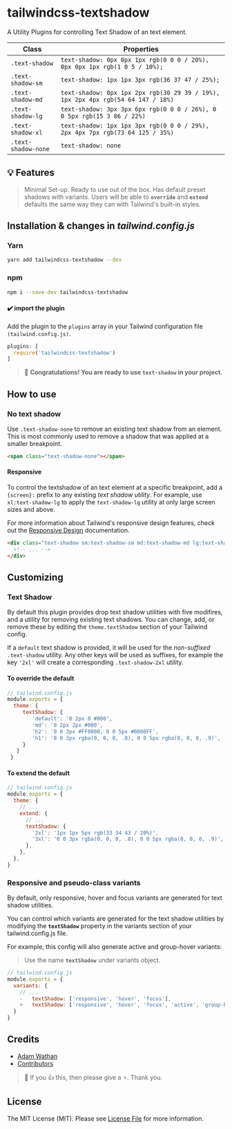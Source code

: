 # tailwindcss-textshadow

A Utility Plugins for controlling Text Shadow of an text element.


|  Class   |   Properties  |
|----------|-------------|
| `.text-shadow`   | `text-shadow: 0px 0px 1px rgb(0 0 0 / 20%), 0px 0px 1px rgb(1 0 5 / 10%);` |
| `.text-shadow-sm` | `text-shadow: 1px 1px 3px rgb(36 37 47 / 25%);`|
| `.text-shadow-md` | `text-shadow: 0px 1px 2px rgb(30 29 39 / 19%), 1px 2px 4px rgb(54 64 147 / 18%)`|
| `.text-shadow-lg` | `text-shadow: 3px 3px 6px rgb(0 0 0 / 26%), 0 0 5px rgb(15 3 86 / 22%)`|
| `.text-shadow-xl` | `text-shadow: 1px 1px 3px rgb(0 0 0 / 29%), 2px 4px 7px rgb(73 64 125 / 35%)`|
| `.text-shadow-none` | `text-shadow: none`|

## :bulb: Features

> Minimal Set-up.
> Ready to use out of the box.
> Has default preset shadows with variants.
> Users will be able to **`override`** and **`extend`** defaults the same way they can with Tailwind's built-in styles.

## Installation & changes in _tailwind.config.js_

### Yarn

```sh
yarn add tailwindcss-textshadow --dev
```

### npm

```sh
npm i --save-dev tailwindcss-textshadow
```

#### :heavy_check_mark: import the plugin

Add the plugin to the `plugins` array in your Tailwind configuration file `(tailwind.config.js)`.

```javascript
plugins: [
  require('tailwindcss-textshadow')
]
```

> :beer: **Congratulations! You are ready to use `text-shadow` in your project.**

## How to use

### No text shadow

Use `.text-shadow-none` to remove an existing text shadow from an element. This is most commonly used to remove a shadow that was applied at a smaller breakpoint.

```html
<span class="text-shadow-none"></span>
```

#### Responsive

To control the textshadow of an text element at a specific breakpoint, add a `{screen}:` prefix to any existing _text shadow utility_. For example, use `xl:text-shadow-lg` to apply the `text-shadow-lg` utility at only large screen sizes and above.

For more information about Tailwind's responsive design features, check out the [Responsive Design](https://tailwindcss.com/docs/responsive-design) documentation.

```html
<div class="text-shadow sm:text-shadow-sm md:text-shadow-md lg:text-shadow-lg xl:text-shadow-xl ...">
  <!-- ... -->
</div>
```

## Customizing

### Text Shadow

By default this plugin provides drop text shadow utilities with five modifires, and a utility for removing existing text shadows. You can change, add, or remove these by editing the `theme.textShadow` section of your Tailwind config.

If a `default` text shadow is provided, it will be used for the *non-suffixed* `.text-shadow` utility. Any other keys will be used as suffixes, for example the key `'2xl'` will create a corresponding `.text-shadow-2xl` utility.

#### To override the default

```javascript
// tailwind.config.js
module.exports = {
  theme: {
     textShadow: {
        'default': '0 2px 0 #000',
        'md': '0 2px 2px #000',
        'h2': '0 0 3px #FF0000, 0 0 5px #0000FF',
        'h1': '0 0 3px rgba(0, 0, 0, .8), 0 0 5px rgba(0, 0, 0, .9)',
     }
   }
 }
```

#### To extend the default

```javascript
// tailwind.config.js
module.exports = {
  theme: {
    // ...
    extend: {
      // ...
      textShadow: {
        '2xl': '1px 1px 5px rgb(33 34 43 / 20%)',
        '3xl': '0 0 3px rgba(0, 0, 0, .8), 0 0 5px rgba(0, 0, 0, .9)',
      },
    },
  },
}
```

### Responsive and pseudo-class variants

By default, only responsive, hover and focus variants are generated for text shadow utilities.

You can control which variants are generated for the text shadow utilities by modifying the **`textShadow`** property in the variants section of your tailwind.config.js file.

For example, this config will also generate active and group-hover variants:

> Use the name **`textShadow`** under variants object.

```javascript
// tailwind.config.js
module.exports = {
  variants: {
    // ...
    -   textShadow: ['responsive', 'hover', 'focus'],
    +   textShadow: ['responsive', 'hover', 'focus', 'active', 'group-hover'],
  }
}
```

## Credits

- [Adam Wathan](https://github.com/adamwathan)
- [Contributors](https://github.com/iunteq/tailwindcss-textshadow/graphs/contributors)

> :green_heart: If you :+1: this, then please give a :star:. Thank you.

## License

The MIT License (MIT). Please see [License File](LICENSE) for more information.

